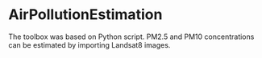 # AirPollutionEstimation
The toolbox was based on Python script. PM2.5 and PM10 concentrations can be estimated by importing Landsat8 images.

